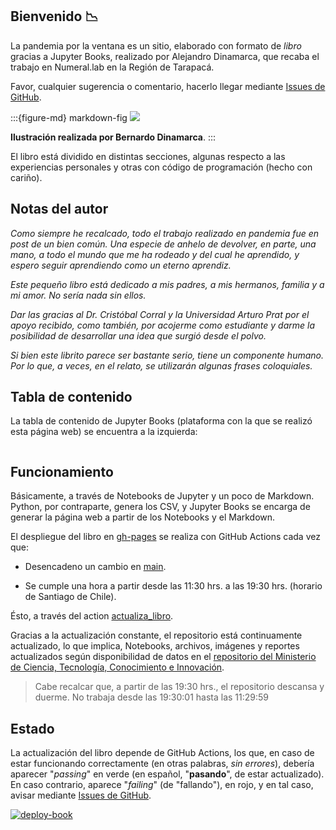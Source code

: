 ## Bienvenido 📉

La pandemia por la ventana es un sitio, elaborado con formato de *libro* gracias a Jupyter Books, realizado por Alejandro Dinamarca, que recaba el trabajo en Numeral.lab en la Región de Tarapacá.

Favor, cualquier sugerencia o comentario, hacerlo llegar mediante [Issues de GitHub](https://github.com/pandemiaventana/pandemiaventana/issues/new).

:::{figure-md} markdown-fig
<img src="../../img/page/2_cover.png">

**Ilustración realizada por Bernardo Dinamarca**.
:::

El libro está dividido en distintas secciones, algunas respecto a las experiencias personales y otras con código de programación (hecho con cariño).

## Notas del autor

*Como siempre he recalcado, todo el trabajo realizado en pandemia fue en post de un bien común. Una especie de anhelo de devolver, en parte, una mano, a todo el mundo que me ha rodeado y del cual he aprendido, y espero seguir aprendiendo como un eterno aprendiz.*

*Este pequeño libro está dedicado a mis padres, a mis hermanos, familia y a mi amor. No sería nada sin ellos.*

*Dar las gracias al Dr. Cristóbal Corral y la Universidad Arturo Prat por el apoyo recibido, como también, por acojerme como estudiante y darme la posibilidad de desarrollar una idea que surgió desde el polvo.*

*Si bien este librito parece ser bastante serio, tiene un componente humano. Por lo que, a veces, en el relato, se utilizarán algunas frases coloquiales.*

## Tabla de contenido

La tabla de contenido de Jupyter Books (plataforma con la que se realizó esta página web) se encuentra a la izquierda:

```{tableofcontents}
```

## Funcionamiento

Básicamente, a través de Notebooks de Jupyter y un poco de Markdown. Python, por contraparte, genera los CSV, y Jupyter Books se encarga de generar la página web a partir de los Notebooks y el Markdown.

El despliegue del libro en [gh-pages](https://github.com/pandemiaventana/pandemiaventana/tree/gh-pages) se realiza con GitHub Actions cada vez que:

- Desencadeno un cambio en [main](https://github.com/pandemiaventana/pandemiaventana).

- Se cumple una hora a partir desde las 11:30 hrs. a las 19:30 hrs. (horario de Santiago de Chile).

Ésto, a través del action [actualiza_libro](https://github.com/pandemiaventana/pandemiaventana/actions/workflows/book.yml).

Gracias a la actualización constante, el repositorio está continuamente actualizado, lo que implica, Notebooks, archivos, imágenes y reportes actualizados según disponibilidad de datos en el [repositorio del Ministerio de Ciencia, Tecnología, Conocimiento e Innovación](https://github.com/MinCiencia/Datos-COVID19). 

> Cabe recalcar que, a partir de las 19:30 hrs., el repositorio descansa y duerme. No trabaja desde las 19:30:01 hasta las 11:29:59

## Estado

La actualización del libro depende de GitHub Actions, los que, en caso de estar funcionando correctamente (en otras palabras, *sin errores*), debería aparecer "*passing*" en verde (en español, "**pasando**", de estar actualizado). En caso contrario, aparece "*failing*" (de "fallando"), en rojo, y en tal caso, avisar mediante [Issues de GitHub](https://github.com/pandemiaventana/pandemiaventana/issues/new).

[![deploy-book](https://github.com/pandemiaventana/pandemiaventana/actions/workflows/book.yml/badge.svg)](https://github.com/pandemiaventana/pandemiaventana/actions/workflows/book.yml)
